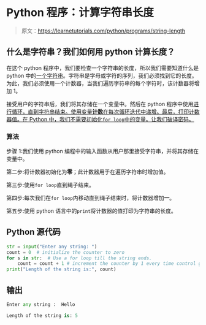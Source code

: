 # Python 程序：计算字符串长度

> 原文：<https://learnetutorials.com/python/programs/string-length>

## 什么是字符串？我们如何用 python 计算长度？

在这个 python 程序中，我们要检查一个字符串的长度，所以我们需要知道什么是 python 中的[一个字符串](../../python/python-string "python string")。字符串是字母或字符的序列，我们必须找到它的长度。为此，我们必须使用一个计数器，当我们遍历字符串的每个字符时，该计数器将增加 1。

接受用户的字符串后，我们将其存储在一个变量中。然后在 python 程序中使用[进行循环，直到字符串结束。使用变量**计数**在每次循环迭代中递增。最后，打印计数器值。在 Python 中，我们不需要初始化`for loop`中的变量。让我们破译密码。](../../python/python-loop-tutorials "loop structure in python")

### 算法

步骤 1:我们使用 python 编程中的输入函数从用户那里接受字符串，并将其存储在变量中。

第二步:将计数器初始化为**零**；此计数器用于在遍历字符串时增加值。

第三步:使用`for loop`直到绳子结束。

第四步:每次我们在`for loop`内移动直到绳子结束时，将计数器增加**一**。

第五步:使用 python 语言中的`print`将计数器的值打印为字符串的长度。

## Python 源代码

```py
str = input("Enter any string: ")
count = 0  # initialize the counter to zero
for s in str:  # Use a for loop till the string ends.
    count = count + 1 # increment the counter by 1 every time control gets inside the for loop
print("Length of the string is:", count)

```

## 输出

```py
Enter any string :  Hello

Length of the string is: 5
```